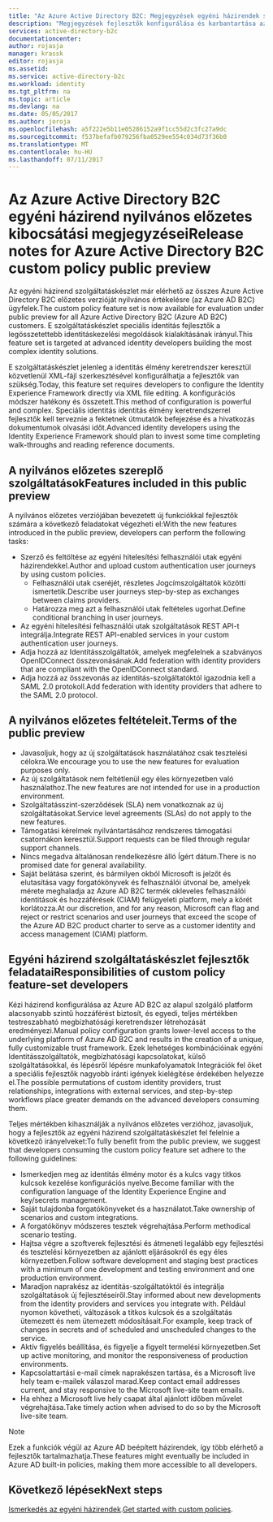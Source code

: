 ```yaml
---
title: "Az Azure Active Directory B2C: Megjegyzések egyéni házirendek segítségével a fejlesztők számára |} Microsoft Docs"
description: "Megjegyzések fejlesztők konfigurálása és karbantartása az Azure AD B2C egyéni házirendekkel"
services: active-directory-b2c
documentationcenter: 
author: rojasja
manager: krassk
editor: rojasja
ms.assetid: 
ms.service: active-directory-b2c
ms.workload: identity
ms.tgt_pltfrm: na
ms.topic: article
ms.devlang: na
ms.date: 05/05/2017
ms.author: joroja
ms.openlocfilehash: a5f222e5b11e05286152a9f1cc55d2c3fc27a9dc
ms.sourcegitcommit: f537befafb079256fba0529ee554c034d73f36b0
ms.translationtype: MT
ms.contentlocale: hu-HU
ms.lasthandoff: 07/11/2017
---
```

# <a name="release-notes-for-azure-active-directory-b2c-custom-policy-public-preview"></a><span data-ttu-id="e77ad-103">Az Azure Active Directory B2C egyéni házirend nyilvános előzetes kibocsátási megjegyzései</span><span class="sxs-lookup"><span data-stu-id="e77ad-103">Release notes for Azure Active Directory B2C custom policy public preview</span></span>
<span data-ttu-id="e77ad-104">Az egyéni házirend szolgáltatáskészlet már elérhető az összes Azure Active Directory B2C előzetes verzióját nyilvános értékelésre (az Azure AD B2C) ügyfelek.</span><span class="sxs-lookup"><span data-stu-id="e77ad-104">The custom policy feature set is now available for evaluation under public preview for all Azure Active Directory B2C (Azure AD B2C) customers.</span></span> <span data-ttu-id="e77ad-105">E szolgáltatáskészlet speciális identitás fejlesztők a legösszetettebb identitáskezelési megoldások kialakításának irányul.</span><span class="sxs-lookup"><span data-stu-id="e77ad-105">This feature set is targeted at advanced identity developers building the most complex identity solutions.</span></span>  

<span data-ttu-id="e77ad-106">E szolgáltatáskészlet jelenleg a identitás élmény keretrendszer keresztül közvetlenül XML-fájl szerkesztésével konfigurálhatja a fejlesztők van szükség.</span><span class="sxs-lookup"><span data-stu-id="e77ad-106">Today, this feature set requires developers to configure the Identity Experience Framework directly via XML file editing.</span></span> <span data-ttu-id="e77ad-107">A konfigurációs módszer hatékony és összetett.</span><span class="sxs-lookup"><span data-stu-id="e77ad-107">This method of configuration is powerful and complex.</span></span> <span data-ttu-id="e77ad-108">Speciális identitás identitás élmény keretrendszerrel fejlesztők kell terveznie a fektetnek útmutatók befejezése és a hivatkozás dokumentumok olvasási időt.</span><span class="sxs-lookup"><span data-stu-id="e77ad-108">Advanced identity developers using the Identity Experience Framework should plan to invest some time completing walk-throughs and reading reference documents.</span></span> 

## <a name="features-included-in-this-public-preview"></a><span data-ttu-id="e77ad-109">A nyilvános előzetes szereplő szolgáltatások</span><span class="sxs-lookup"><span data-stu-id="e77ad-109">Features included in this public preview</span></span>
<span data-ttu-id="e77ad-110">A nyilvános előzetes verziójában bevezetett új funkciókkal fejlesztők számára a következő feladatokat végezheti el:</span><span class="sxs-lookup"><span data-stu-id="e77ad-110">With the new features introduced in the public preview, developers can perform the following tasks:</span></span><br>

* <span data-ttu-id="e77ad-111">Szerző és feltöltése az egyéni hitelesítési felhasználói utak egyéni házirendekkel.</span><span class="sxs-lookup"><span data-stu-id="e77ad-111">Author and upload custom authentication user journeys by using custom policies.</span></span> 
   * <span data-ttu-id="e77ad-112">Felhasználói utak cseréjét, részletes Jogcímszolgáltatók közötti ismertetik.</span><span class="sxs-lookup"><span data-stu-id="e77ad-112">Describe user journeys step-by-step as exchanges between claims providers.</span></span> 
   * <span data-ttu-id="e77ad-113">Határozza meg azt a felhasználói utak feltételes ugorhat.</span><span class="sxs-lookup"><span data-stu-id="e77ad-113">Define conditional branching in user journeys.</span></span> 
* <span data-ttu-id="e77ad-114">Az egyéni hitelesítési felhasználói utak szolgáltatások REST API-t integrálja.</span><span class="sxs-lookup"><span data-stu-id="e77ad-114">Integrate REST API-enabled services in your custom authentication user journeys.</span></span>  
* <span data-ttu-id="e77ad-115">Adja hozzá az Identitásszolgáltatók, amelyek megfelelnek a szabványos OpenIDConnect összevonásának.</span><span class="sxs-lookup"><span data-stu-id="e77ad-115">Add federation with identity providers that are compliant with the OpenIDConnect standard.</span></span> <br>
* <span data-ttu-id="e77ad-116">Adja hozzá az összevonás az identitás-szolgáltatóktól igazodnia kell a SAML 2.0 protokoll.</span><span class="sxs-lookup"><span data-stu-id="e77ad-116">Add federation with identity providers that adhere to the SAML 2.0 protocol.</span></span> 

## <a name="terms-of-the-public-preview"></a><span data-ttu-id="e77ad-117">A nyilvános előzetes feltételeit.</span><span class="sxs-lookup"><span data-stu-id="e77ad-117">Terms of the public preview</span></span>

* <span data-ttu-id="e77ad-118">Javasoljuk, hogy az új szolgáltatások használatához csak tesztelési célokra.</span><span class="sxs-lookup"><span data-stu-id="e77ad-118">We encourage you to use the new features for evaluation purposes only.</span></span><br>
* <span data-ttu-id="e77ad-119">Az új szolgáltatások nem feltétlenül egy éles környezetben való használathoz.</span><span class="sxs-lookup"><span data-stu-id="e77ad-119">The new features are not intended for use in a production environment.</span></span><br>
* <span data-ttu-id="e77ad-120">Szolgáltatásszint-szerződések (SLA) nem vonatkoznak az új szolgáltatásokat.</span><span class="sxs-lookup"><span data-stu-id="e77ad-120">Service level agreements (SLAs) do not apply to the new features.</span></span> <br>
* <span data-ttu-id="e77ad-121">Támogatási kérelmek nyilvántartásához rendszeres támogatási csatornákon keresztül.</span><span class="sxs-lookup"><span data-stu-id="e77ad-121">Support requests can be filed through regular support channels.</span></span> <br>
* <span data-ttu-id="e77ad-122">Nincs megadva általánosan rendelkezésre álló Ígért dátum.</span><span class="sxs-lookup"><span data-stu-id="e77ad-122">There is no promised date for general availability.</span></span><br>
* <span data-ttu-id="e77ad-123">Saját belátása szerint, és bármilyen okból Microsoft is jelzőt és elutasítása vagy forgatókönyvek és felhasználói útvonal be, amelyek mérete meghaladja az Azure AD B2C termék okleveles felhasználói identitások és hozzáférések (CIAM) felügyeleti platform, mely a körét korlátozza.</span><span class="sxs-lookup"><span data-stu-id="e77ad-123">At our discretion, and for any reason, Microsoft can flag and reject or restrict scenarios and user journeys that exceed the scope of the Azure AD B2C product charter to serve as a customer identity and access management (CIAM) platform.</span></span>

## <a name="responsibilities-of-custom-policy-feature-set-developers"></a><span data-ttu-id="e77ad-124">Egyéni házirend szolgáltatáskészlet fejlesztők feladatai</span><span class="sxs-lookup"><span data-stu-id="e77ad-124">Responsibilities of custom policy feature-set developers</span></span>
<span data-ttu-id="e77ad-125">Kézi házirend konfigurálása az Azure AD B2C az alapul szolgáló platform alacsonyabb szintű hozzáférést biztosít, és egyedi, teljes mértékben testreszabható megbízhatósági keretrendszer létrehozását eredményezi.</span><span class="sxs-lookup"><span data-stu-id="e77ad-125">Manual policy configuration grants lower-level access to the underlying platform of Azure AD B2C and results in the creation of a unique, fully customizable trust framework.</span></span> <span data-ttu-id="e77ad-126">Ezek lehetséges kombinációinak egyéni Identitásszolgáltatók, megbízhatósági kapcsolatokat, külső szolgáltatásokkal, és lépésről lépésre munkafolyamatok Integrációk fel őket a speciális fejlesztők nagyobb iránti igények kielégítése érdekében helyezze el.</span><span class="sxs-lookup"><span data-stu-id="e77ad-126">The possible permutations of custom identity providers, trust relationships, integrations with external services, and step-by-step workflows place greater demands on the advanced developers consuming them.</span></span>

<span data-ttu-id="e77ad-127">Teljes mértékben kihasználják a nyilvános előzetes verzióhoz, javasoljuk, hogy a fejlesztők az egyéni házirend szolgáltatáskészlet fel felelnie a következő irányelveket:</span><span class="sxs-lookup"><span data-stu-id="e77ad-127">To fully benefit from the public preview, we suggest that developers consuming the custom policy feature set adhere to the following guidelines:</span></span>
* <span data-ttu-id="e77ad-128">Ismerkedjen meg az identitás élmény motor és a kulcs vagy titkos kulcsok kezelése konfigurációs nyelve.</span><span class="sxs-lookup"><span data-stu-id="e77ad-128">Become familiar with the configuration language of the Identity Experience Engine and key/secrets management.</span></span>
* <span data-ttu-id="e77ad-129">Saját tulajdonba forgatókönyveket és a használatot.</span><span class="sxs-lookup"><span data-stu-id="e77ad-129">Take ownership of scenarios and custom integrations.</span></span>
* <span data-ttu-id="e77ad-130">A forgatókönyv módszeres tesztek végrehajtása.</span><span class="sxs-lookup"><span data-stu-id="e77ad-130">Perform methodical scenario testing.</span></span>
* <span data-ttu-id="e77ad-131">Hajtsa végre a szoftverek fejlesztési és átmeneti legalább egy fejlesztési és tesztelési környezetben az ajánlott eljárásokról és egy éles környezetben.</span><span class="sxs-lookup"><span data-stu-id="e77ad-131">Follow software development and staging best practices with a minimum of one development and testing environment and one production environment.</span></span>
* <span data-ttu-id="e77ad-132">Maradjon naprakész az identitás-szolgáltatóktól és integrálja szolgáltatások új fejlesztéseiről.</span><span class="sxs-lookup"><span data-stu-id="e77ad-132">Stay informed about new developments from the identity providers and services you integrate with.</span></span> <span data-ttu-id="e77ad-133">Például nyomon követheti, változások a titkos kulcsok és a szolgáltatás ütemezett és nem ütemezett módosításait.</span><span class="sxs-lookup"><span data-stu-id="e77ad-133">For example, keep track of changes in secrets and of scheduled and unscheduled changes to the service.</span></span>
* <span data-ttu-id="e77ad-134">Aktív figyelés beállítása, és figyelje a figyelt termelési környezetben.</span><span class="sxs-lookup"><span data-stu-id="e77ad-134">Set up active monitoring, and monitor the responsiveness of production environments.</span></span>
* <span data-ttu-id="e77ad-135">Kapcsolattartási e-mail címek naprakészen tartása, és a Microsoft live hely team e-mailek válaszol marad.</span><span class="sxs-lookup"><span data-stu-id="e77ad-135">Keep contact email addresses current, and stay responsive to the Microsoft live-site team emails.</span></span>
* <span data-ttu-id="e77ad-136">Ha ehhez a Microsoft live hely csapat által ajánlott időben művelet végrehajtása.</span><span class="sxs-lookup"><span data-stu-id="e77ad-136">Take timely action when advised to do so by the Microsoft live-site team.</span></span> 


>[!NOTE]
><span data-ttu-id="e77ad-137">Ezek a funkciók végül az Azure AD beépített házirendek, így több elérhető a fejlesztők tartalmazhatja.</span><span class="sxs-lookup"><span data-stu-id="e77ad-137">These features might eventually be included in Azure AD built-in policies, making them more accessible to all developers.</span></span>

## <a name="next-steps"></a><span data-ttu-id="e77ad-138">Következő lépések</span><span class="sxs-lookup"><span data-stu-id="e77ad-138">Next steps</span></span>
<span data-ttu-id="e77ad-139">[Ismerkedés az egyéni házirendek](active-directory-b2c-get-started-custom.md).</span><span class="sxs-lookup"><span data-stu-id="e77ad-139">[Get started with custom policies](active-directory-b2c-get-started-custom.md).</span></span>
